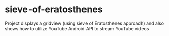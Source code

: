 # sieve-of-eratosthenes
Project displays a gridview (using sieve of Eratosthenes approach) and also shows how to utilize YouTube Android API to stream YouTube videos
